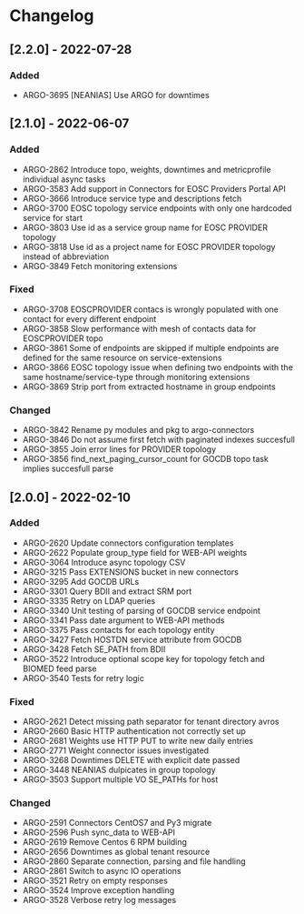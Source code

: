# Changelog

## [2.2.0] - 2022-07-28

### Added

* ARGO-3695 [NEANIAS] Use ARGO for downtimes

## [2.1.0] - 2022-06-07

### Added

* ARGO-2862 Introduce topo, weights, downtimes and metricprofile individual async tasks
* ARGO-3583 Add support in Connectors for EOSC Providers Portal API
* ARGO-3666 Introduce service type and descriptions fetch
* ARGO-3700 EOSC topology service endpoints with only one hardcoded service for start
* ARGO-3803 Use id as a service group name for EOSC PROVIDER topology
* ARGO-3818 Use id as a project name for EOSC PROVIDER topology instead of abbreviation
* ARGO-3849 Fetch monitoring extensions

### Fixed

* ARGO-3708 EOSCPROVIDER contacs is wrongly populated with one contact for every different endpoint
* ARGO-3858 Slow performance with mesh of contacts data for EOSCPROVIDER topo
* ARGO-3861 Some of endpoints are skipped if multiple endpoints are defined for the same resource on service-extensions
* ARGO-3866 EOSC topology issue when defining two endpoints with the same hostname/service-type through monitoring extensions
* ARGO-3869 Strip port from extracted hostname in group endpoints

### Changed

* ARGO-3842 Rename py modules and pkg to argo-connectors
* ARGO-3846 Do not assume first fetch with paginated indexes succesfull
* ARGO-3855 Join error lines for PROVIDER topology
* ARGO-3856 find_next_paging_cursor_count for GOCDB topo task implies succesfull parse

## [2.0.0] - 2022-02-10

### Added

* ARGO-2620 Update connectors configuration templates
* ARGO-2622 Populate group_type field for WEB-API weights
* ARGO-3064 Introduce async topology CSV
* ARGO-3215 Pass EXTENSIONS bucket in new connectors
* ARGO-3295 Add GOCDB URLs
* ARGO-3301 Query BDII and extract SRM port
* ARGO-3335 Retry on LDAP queries
* ARGO-3340 Unit testing of parsing of GOCDB service endpoint
* ARGO-3341 Pass date argument to WEB-API methods
* ARGO-3375 Pass contacts for each topology entity
* ARGO-3427 Fetch HOSTDN service attribute from GOCDB
* ARGO-3428 Fetch SE_PATH from BDII
* ARGO-3522 Introduce optional scope key for topology fetch and BIOMED feed parse
* ARGO-3540 Tests for retry logic

### Fixed

* ARGO-2621 Detect missing path separator for tenant directory avros
* ARGO-2660 Basic HTTP authentication not correctly set up
* ARGO-2681 Weights use HTTP PUT to write new daily entries
* ARGO-2771 Weight connector issues investigated
* ARGO-3268 Downtimes DELETE with explicit date passed
* ARGO-3448 NEANIAS dulpicates in group topology
* ARGO-3503 Support multiple VO SE_PATHs for host

### Changed

* ARGO-2591 Connectors CentOS7 and Py3 migrate
* ARGO-2596 Push sync_data to WEB-API
* ARGO-2619 Remove Centos 6 RPM building
* ARGO-2656 Downtimes as global tenant resource
* ARGO-2860 Separate connection, parsing and file handling
* ARGO-2861 Switch to async IO operations
* ARGO-3521 Retry on empty responses
* ARGO-3524 Improve exception handling
* ARGO-3528 Verbose retry log messages
